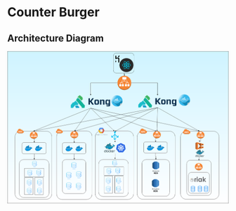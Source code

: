 # Counter Burger

## Architecture Diagram

![Architecture Diagram](CMPE281_Final.png "Architecture Diagram")

